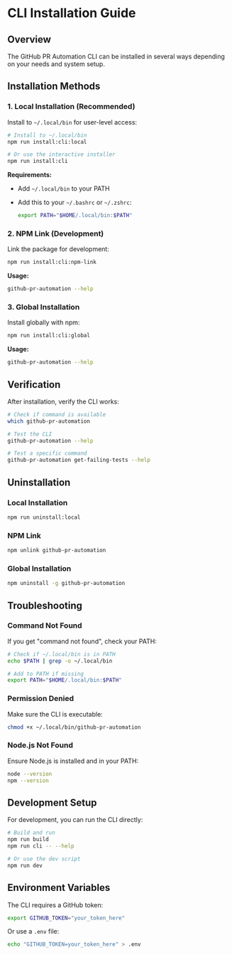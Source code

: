 # CLI Installation Guide

## Overview

The GitHub PR Automation CLI can be installed in several ways depending on your needs and system setup.

## Installation Methods

### 1. Local Installation (Recommended)

Install to `~/.local/bin` for user-level access:

```bash
# Install to ~/.local/bin
npm run install:cli:local

# Or use the interactive installer
npm run install:cli
```

**Requirements:**

- Add `~/.local/bin` to your PATH
- Add this to your `~/.bashrc` or `~/.zshrc`:

  ```bash
  export PATH="$HOME/.local/bin:$PATH"
  ```

### 2. NPM Link (Development)

Link the package for development:

```bash
npm run install:cli:npm-link
```

**Usage:**

```bash
github-pr-automation --help
```

### 3. Global Installation

Install globally with npm:

```bash
npm run install:cli:global
```

**Usage:**

```bash
github-pr-automation --help
```

## Verification

After installation, verify the CLI works:

```bash
# Check if command is available
which github-pr-automation

# Test the CLI
github-pr-automation --help

# Test a specific command
github-pr-automation get-failing-tests --help
```

## Uninstallation

### Local Installation

```bash
npm run uninstall:local
```

### NPM Link

```bash
npm unlink github-pr-automation
```

### Global Installation

```bash
npm uninstall -g github-pr-automation
```

## Troubleshooting

### Command Not Found

If you get "command not found", check your PATH:

```bash
# Check if ~/.local/bin is in PATH
echo $PATH | grep -o ~/.local/bin

# Add to PATH if missing
export PATH="$HOME/.local/bin:$PATH"
```

### Permission Denied

Make sure the CLI is executable:

```bash
chmod +x ~/.local/bin/github-pr-automation
```

### Node.js Not Found

Ensure Node.js is installed and in your PATH:

```bash
node --version
npm --version
```

## Development Setup

For development, you can run the CLI directly:

```bash
# Build and run
npm run build
npm run cli -- --help

# Or use the dev script
npm run dev
```

## Environment Variables

The CLI requires a GitHub token:

```bash
export GITHUB_TOKEN="your_token_here"
```

Or use a `.env` file:

```bash
echo "GITHUB_TOKEN=your_token_here" > .env
```

